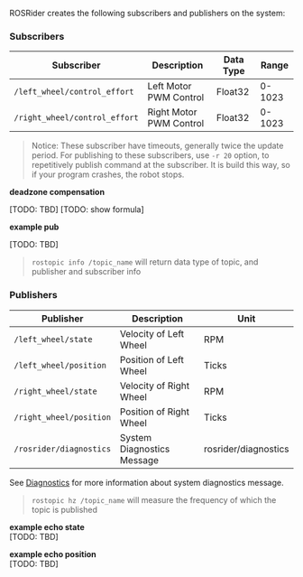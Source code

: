 ROSRider creates the following subscribers and publishers on the system:

### Subscribers

| Subscriber | Description | Data Type | Range |
| ---------- | ----------- |-----------|-------|
|`/left_wheel/control_effort`| Left Motor PWM Control| Float32 | 0-1023 |
|`/right_wheel/control_effort`| Right Motor PWM Control | Float32 | 0-1023|

>Notice: These subscriber have timeouts, generally twice the update period. For publishing to these subscribers, use `-r 20` option, to repetitively publish command at the subscriber. It is build this way, so if your program crashes, the robot stops.


**deadzone compensation**

[TODO: TBD]
[TODO: show formula]

**example pub**

[TODO: TBD]

>`rostopic info /topic_name` will return data type of topic, and publisher and subscriber info

### Publishers

| Publisher  | Description | Unit |
| ---------- | ----------- |------|
|`/left_wheel/state`| Velocity of Left Wheel|RPM|
|`/left_wheel/position`|Position of Left Wheel|Ticks|
|`/right_wheel/state`|Velocity of Right Wheel|RPM|
|`/right_wheel/position`|Position of Right Wheel|Ticks|
|`/rosrider/diagnostics`|System Diagnostics Message|rosrider/diagnostics|

See [Diagnostics](DIAGS.md) for more information about system diagnostics message.

>`rostopic hz /topic_name` will measure the frequency of which the topic is published

**example echo state**  
[TODO: TBD]  

**example echo position**  
[TODO: TBD] 


>




